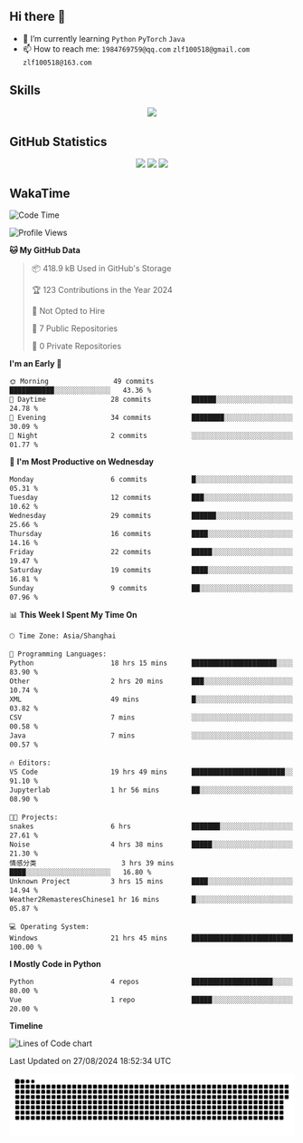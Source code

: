 ## Hi there 👋

- 🌱 I’m currently learning `Python` `PyTorch` `Java`
- 📫 How to reach me: `1984769759@qq.com` `zlf100518@gmail.com` `zlf100518@163.com`

## Skills
<div align="center"> <img src="https://skillicons.dev/icons?i=python,linux,git,github,html,css,js" /> </div>

## GitHub Statistics

<div align="center">
  <img src="https://github-readme-stats.vercel.app/api?username=mrcchenfeng&show_icons=true&theme=tokyonight" />
  <img src="https://github-readme-stats.vercel.app/api/top-langs/?username=mrcchenfeng&show_icons=true&theme=tokyonight" />
  <img src="https://github-readme-activity-graph.vercel.app/graph?username=mrcchenfeng&theme=xcode" />
</div>

## WakaTime

<!--START_SECTION:waka-->
![Code Time](http://img.shields.io/badge/Code%20Time-53%20hrs%2011%20mins-blue)

![Profile Views](http://img.shields.io/badge/Profile%20Views-1-blue)

**🐱 My GitHub Data** 

> 📦 418.9 kB Used in GitHub's Storage 
 > 
> 🏆 123 Contributions in the Year 2024
 > 
> 🚫 Not Opted to Hire
 > 
> 📜 7 Public Repositories 
 > 
> 🔑 0 Private Repositories 
 > 
**I'm an Early 🐤** 

```text
🌞 Morning                49 commits          ███████████░░░░░░░░░░░░░░   43.36 % 
🌆 Daytime                28 commits          ██████░░░░░░░░░░░░░░░░░░░   24.78 % 
🌃 Evening                34 commits          ████████░░░░░░░░░░░░░░░░░   30.09 % 
🌙 Night                  2 commits           ░░░░░░░░░░░░░░░░░░░░░░░░░   01.77 % 
```
📅 **I'm Most Productive on Wednesday** 

```text
Monday                   6 commits           █░░░░░░░░░░░░░░░░░░░░░░░░   05.31 % 
Tuesday                  12 commits          ███░░░░░░░░░░░░░░░░░░░░░░   10.62 % 
Wednesday                29 commits          ██████░░░░░░░░░░░░░░░░░░░   25.66 % 
Thursday                 16 commits          ████░░░░░░░░░░░░░░░░░░░░░   14.16 % 
Friday                   22 commits          █████░░░░░░░░░░░░░░░░░░░░   19.47 % 
Saturday                 19 commits          ████░░░░░░░░░░░░░░░░░░░░░   16.81 % 
Sunday                   9 commits           ██░░░░░░░░░░░░░░░░░░░░░░░   07.96 % 
```


📊 **This Week I Spent My Time On** 

```text
🕑︎ Time Zone: Asia/Shanghai

💬 Programming Languages: 
Python                   18 hrs 15 mins      █████████████████████░░░░   83.90 % 
Other                    2 hrs 20 mins       ███░░░░░░░░░░░░░░░░░░░░░░   10.74 % 
XML                      49 mins             █░░░░░░░░░░░░░░░░░░░░░░░░   03.82 % 
CSV                      7 mins              ░░░░░░░░░░░░░░░░░░░░░░░░░   00.58 % 
Java                     7 mins              ░░░░░░░░░░░░░░░░░░░░░░░░░   00.57 % 

🔥 Editors: 
VS Code                  19 hrs 49 mins      ███████████████████████░░   91.10 % 
Jupyterlab               1 hr 56 mins        ██░░░░░░░░░░░░░░░░░░░░░░░   08.90 % 

🐱‍💻 Projects: 
snakes                   6 hrs               ███████░░░░░░░░░░░░░░░░░░   27.61 % 
Noise                    4 hrs 38 mins       █████░░░░░░░░░░░░░░░░░░░░   21.30 % 
情感分类                     3 hrs 39 mins       ████░░░░░░░░░░░░░░░░░░░░░   16.80 % 
Unknown Project          3 hrs 15 mins       ████░░░░░░░░░░░░░░░░░░░░░   14.94 % 
Weather2RemasteresChinese1 hr 16 mins        █░░░░░░░░░░░░░░░░░░░░░░░░   05.87 % 

💻 Operating System: 
Windows                  21 hrs 45 mins      █████████████████████████   100.00 % 
```

**I Mostly Code in Python** 

```text
Python                   4 repos             ████████████████████░░░░░   80.00 % 
Vue                      1 repo              █████░░░░░░░░░░░░░░░░░░░░   20.00 % 
```



**Timeline**

![Lines of Code chart](https://raw.githubusercontent.com/mrcchenfeng/mrcchenfeng/main/assets/bar_graph.png)


 Last Updated on 27/08/2024 18:52:34 UTC
<!--END_SECTION:waka-->

<div align="center"><img src="./assets/github-snake-dark.svg" /></div>
